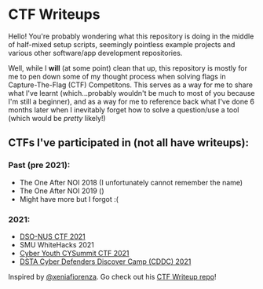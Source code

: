 # CTF Writeups

Hello! You're probably wondering what this repository is doing in the middle of half-mixed setup scripts, seemingly pointless example projects and various other software/app development repositories. 

Well, while I **will** (at some point) clean that up, this repository is mostly for me to pen down some of my thought process when solving flags in Capture-The-Flag (CTF) Competitons. This serves as a way for me to share what I've learnt (which...probably wouldn't be much to most of you because I'm still a beginner), and as a way for me to reference back what I've done 6 months later when I inevitably forget how to solve a question/use a tool (which would be _pretty_ likely!)

## CTFs I've participated in (not all have writeups):

### Past (pre 2021):
- The One After NOI 2018 (I unfortunately cannot remember the name)
- The One After NOI 2019 ()
- Might have more but I forgot :(

### 2021:
- [DSO-NUS CTF 2021](/2021-00-DSO_NUS)
- SMU WhiteHacks 2021
- [Cyber Youth CYSummit CTF 2021](/2021-01-CYSummit)
- [DSTA Cyber Defenders Discover Camp (CDDC) 2021](/2021-02-CDDC)


Inspired by [@xeniafiorenza](https://github.com/xeniafiorenza). Go check out his [CTF Writeup repo](https://github.com/xeniafiorenza/CTF-Writeups)!